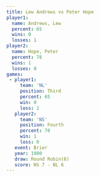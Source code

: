 ```yaml
---
title: Lew Andrews vs Peter Hope
player1:            
  name: Andrews, Lew
  percent: 65       
  wins: 0           
  losses: 1         
player2:            
  name: Hope, Peter 
  percent: 78       
  wins: 1           
  losses: 0         
games:
 - player1:         
     team: 'NL'     
     position: Third
     percent: 65    
     win: 0         
     loss: 1        
   player2:          
     team: 'NS'      
     position: Fourth
     percent: 78     
     win: 1          
     loss: 0         
   event: Brier        
   year: 1980          
   draw: Round Robin(8)
   score: NS 7 - NL 6  
---
```

